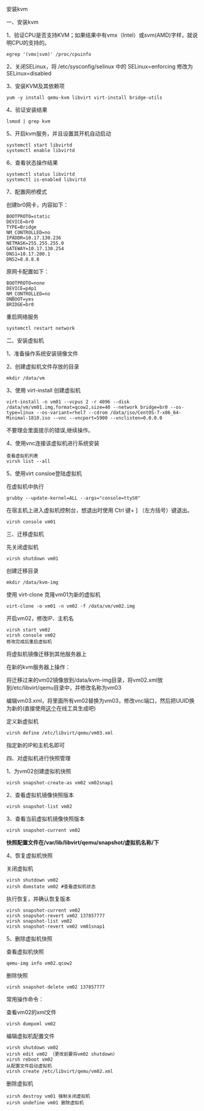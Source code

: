 安装kvm

一、安装kvm

1、验证CPU是否支持KVM；如果结果中有vmx（Intel）或svm(AMD)字样，就说明CPU的支持的。

```
egrep '(vmx|svm)' /proc/cpuinfo
```

2、关闭SELinux，将 /etc/sysconfig/selinux 中的 SELinux=enforcing 修改为 SELinux=disabled

3、安装KVM及其依赖项

```
yum -y install qemu-kvm libvirt virt-install bridge-utils
```

4、验证安装结果

```
lsmod | grep kvm
```

5、开启kvm服务，并且设置其开机自动启动

```
systemctl start libvirtd
systemctl enable libvirtd
```

6、查看状态操作结果

```
systemctl status libvirtd
systemctl is-enabled libvirtd
```

7、配置网桥模式

创建br0网卡，内容如下：

```
BOOTPROTO=static
DEVICE=br0
TYPE=Bridge
NM_CONTROLLED=no
IPADDR=10.17.130.236
NETMASK=255.255.255.0
GATEWAY=10.17.130.254
DNS1=10.17.200.1
DNS2=8.8.8.8
```

原网卡配置如下：

```
BOOTPROTO=none
DEVICE=p4p1
NM_CONTROLLED=no
ONBOOT=yes
BRIDGE=br0
```

重启网络服务

```
systemctl restart network
```



二、安装虚拟机

1、准备操作系统安装镜像文件

2、创建虚拟机文件存放的目录

```
mkdir /data/vm
```

3、使用 virt-install 创建虚拟机

```
virt-install -n vm01 --vcpus 2 -r 4096 --disk /data/vm/vm01.img,format=qcow2,size=40 --network bridge=br0 --os-type=linux --os-variant=rhel7 --cdrom /data/iso/CentOS-7-x86_64-Minimal-1810.iso --vnc --vncport=5900 --vnclisten=0.0.0.0
```

不要理会里面提示的错误,继续操作。

4、使用vnc连接该虚拟机进行系统安装

```
查看虚拟机列表
virsh list --all
```



5、使用virt consloe登陆虚拟机

在虚拟机中执行

```
grubby --update-kernel=ALL --args="console=ttyS0"
```

在宿主机上进入虚拟机控制台，想退出时使用 Ctrl 键+ ]  （左方括号）键退出。

```
virsh console vm01
```



三、迁移虚拟机

先关闭虚拟机

```
virsh shutdown vm01
```

创建迁移目录

```
mkdir /data/kvm-img
```

使用 virt-clone 克隆vm01为新的虚拟机

```
virt-clone -o vm01 -n vm02 -f /data/vm/vm02.img
```

开启vm02，修改IP、主机名

```
virsh start vm02
virsh console vm02
修改完成后重启虚拟机
```

将虚拟机镜像迁移到其他服务器上

在新的kvm服务器上操作：

将迁移过来的vm02镜像放到/data/kvm-img目录，将vm02.xml放到/etc/libvirt/qemu目录中，并修改名称为vm03

编辑vm03.xml，将里面所有vm02替换为vm03，修改vnc端口，然后把UUID换为新的(直接使用[这个](https://www.guidgen.com/)在线工具生成吧)

定义新虚拟机

```
virsh define /etc/libvirt/qemu/vm03.xml
```

指定新的IP和主机名即可



四、对虚拟机进行快照管理

1、为vm02创建虚拟机快照

```
virsh snapshot-create-as vm02 vm02snap1
```

2、查看虚拟机镜像快照版本

```
virsh snapshot-list vm02
```

3、查看当前虚拟机镜像快照版本

```
virsh snapshot-current vm02
```

**快照配置文件在/var/lib/libvirt/qemu/snapshot/虚拟机名称/下**

4、恢复虚拟机快照

关闭虚拟机

```
virsh shutdown vm02
virsh domstate vm02 #查看虚拟机状态
```

执行恢复，并确认恢复版本

```
virsh snapshot-current vm02
virsh snapshot-revert vm02 137857777
virsh snapshot-list vm02
virsh snapshot-revert vm02 vm01snap1
```



5、删除虚拟机快照

查看虚拟机快照

```
qemu-img info vm02.qcow2
```

删除快照

```
virsh snapshot-delete vm02 137857777
```











常用操作命令：

查看vm02的xml文件
```
virsh dumpxml vm02
```

编辑虚拟机配置文件

```
virsh shutdown vm02
virsh edit vm02 （更改前要将vm02 shutdown）
virsh reboot vm02
从配置文件启动虚拟机
virsh create /etc/libvirt/qemu/vm02.xml 
```
删除虚拟机
```
virsh destroy vm01 强制关闭虚拟机
virsh undefine vm01 删除虚拟机
```

